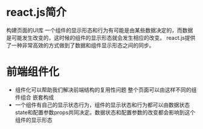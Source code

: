 # react.js简介
 构建页面的UI库
 一个组件的显示形态和行为有可能是由某些数据决定的，而数据是可能发生改变的，这时候的组件的显示形态就会发生相应的改变。
 react.js提供了一种非常高效的方式做到了数据和组件显示形态之间的同步。

# 前端组件化
- 组件化可以帮助我们解决前端结构的复用性问题 整个页面可以由这样不同的组件组合 嵌套构成
- 一个组件有自己的显示状态行为，组件的显示状态和行为都可以由数据状态state和配置参数props共同决定。数据状态和配置参数的改变都会影响到这个组件的显示形态
